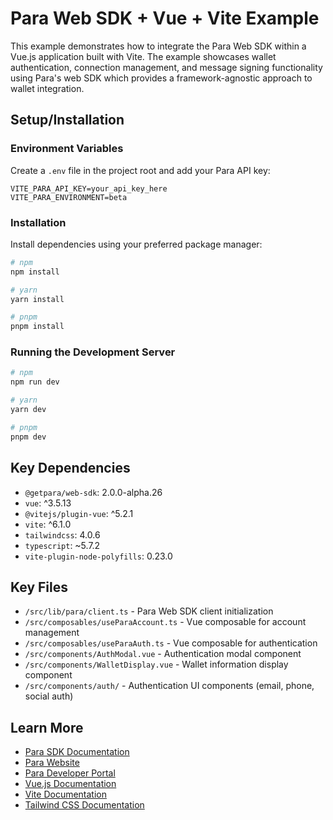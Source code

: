# Para Web SDK + Vue + Vite Example

This example demonstrates how to integrate the Para Web SDK within a Vue.js application built with Vite. The example showcases wallet authentication, connection management, and message signing functionality using Para's web SDK which provides a framework-agnostic approach to wallet integration.

## Setup/Installation

### Environment Variables
Create a `.env` file in the project root and add your Para API key:
```env
VITE_PARA_API_KEY=your_api_key_here
VITE_PARA_ENVIRONMENT=beta
```

### Installation
Install dependencies using your preferred package manager:
```bash
# npm
npm install

# yarn
yarn install

# pnpm
pnpm install
```

### Running the Development Server
```bash
# npm
npm run dev

# yarn
yarn dev

# pnpm
pnpm dev
```

## Key Dependencies

- `@getpara/web-sdk`: 2.0.0-alpha.26
- `vue`: ^3.5.13
- `@vitejs/plugin-vue`: ^5.2.1
- `vite`: ^6.1.0
- `tailwindcss`: 4.0.6
- `typescript`: ~5.7.2
- `vite-plugin-node-polyfills`: 0.23.0

## Key Files

- `/src/lib/para/client.ts` - Para Web SDK client initialization
- `/src/composables/useParaAccount.ts` - Vue composable for account management
- `/src/composables/useParaAuth.ts` - Vue composable for authentication
- `/src/components/AuthModal.vue` - Authentication modal component
- `/src/components/WalletDisplay.vue` - Wallet information display component
- `/src/components/auth/` - Authentication UI components (email, phone, social auth)

## Learn More

- [Para SDK Documentation](https://docs.getpara.com)
- [Para Website](https://getpara.com)
- [Para Developer Portal](https://developer.getpara.com)
- [Vue.js Documentation](https://vuejs.org)
- [Vite Documentation](https://vite.dev)
- [Tailwind CSS Documentation](https://tailwindcss.com)